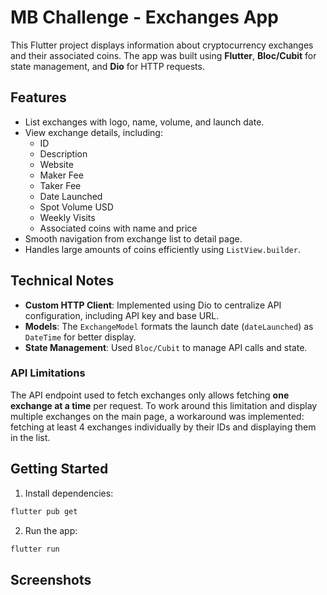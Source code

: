 # MB Challenge - Exchanges App

This Flutter project displays information about cryptocurrency exchanges and their associated coins. The app was built using **Flutter**, **Bloc/Cubit** for state management, and **Dio** for HTTP requests.

## Features

- List exchanges with logo, name, volume, and launch date.
- View exchange details, including:
  - ID
  - Description
  - Website
  - Maker Fee
  - Taker Fee
  - Date Launched
  - Spot Volume USD
  - Weekly Visits
  - Associated coins with name and price
- Smooth navigation from exchange list to detail page.
- Handles large amounts of coins efficiently using `ListView.builder`.

## Technical Notes

- **Custom HTTP Client**: Implemented using Dio to centralize API configuration, including API key and base URL.
- **Models**: The `ExchangeModel` formats the launch date (`dateLaunched`) as `DateTime` for better display.
- **State Management**: Used `Bloc/Cubit` to manage API calls and state.

### API Limitations

The API endpoint used to fetch exchanges only allows fetching **one exchange at a time** per request. To work around this limitation and display multiple exchanges on the main page, a workaround was implemented: fetching at least 4 exchanges individually by their IDs and displaying them in the list.

## Getting Started

1. Install dependencies:
```bash
flutter pub get
```

2. Run the app:
```bash
flutter run
```

## Screenshots



